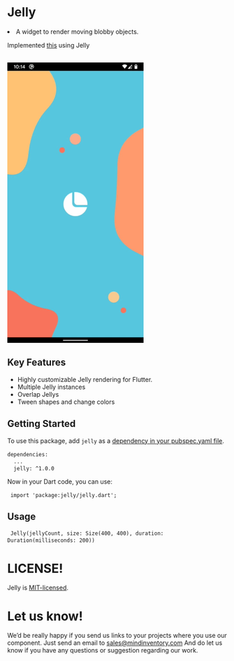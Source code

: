 # Jelly

<li>A widget to render moving blobby objects.</li>

Implemented [this](https://dribbble.com/shots/7062770-Login-Flow) using Jelly

<br>![N|Solid](jelly_sample.gif)</br>

## Key Features

* Highly customizable Jelly rendering for Flutter.
* Multiple Jelly instances
* Overlap Jellys
* Tween shapes and change colors

## Getting Started

To use this package, add `jelly` as a [dependency in your pubspec.yaml file](https://flutter.io/platform-plugins/).

    dependencies:
      ...
      jelly: ^1.0.0
     

Now in your Dart code, you can use:

     import 'package:jelly/jelly.dart';

## Usage

     Jelly(jellyCount, size: Size(400, 400), duration: Duration(milliseconds: 200))

# LICENSE!

Jelly is [MIT-licensed](/LICENSE).


# Let us know!

We’d be really happy if you send us links to your projects where you use our component. Just send an email to sales@mindinventory.com And do let us know if you have any questions or suggestion regarding our work.


